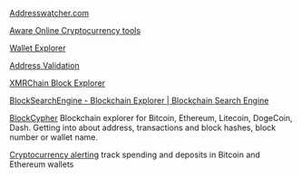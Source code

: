 
[Addresswatcher.com](https://addresswatcher.com/)

[Aware Online Cryptocurrency tools](https://www.aware-online.com/en/osint-tools/cryptocurrency-tools)

[Wallet Explorer](https://www.walletexplorer.com/)

[Address Validation](http://codacoin.com/api/public.php?request=validate&address=%3CWALLET%20ADDRESS%3E)

[XMRChain Block Explorer](https://xmrchain.net/)

[BlockSearchEngine - Blockchain Explorer | Blockchain Search Engine](https://blocksearchengine.com/)

[BlockCypher](https://blockcypher.herokuapp.com/)
Blockchain explorer for Bitcoin, Ethereum, Litecoin, DogeCoin, Dash. Getting into about address, transactions and block hashes, block number or wallet name.

[Cryptocurrency alerting](https://cryptocurrencyalerting.com/)
track spending and deposits in Bitcoin and Ethereum wallets
